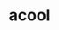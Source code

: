 ---
ee_id_thing: '4486'
site: '1'
type: '2'
inv_num: 2019-050
add_credit:
url: 2019-050-acool
title: acool
year: '2019'
display_year: '2019'
medium: IQDemy Premium UV ink on IKEA LINNMON table tops
dims: '118 x 88.5 '
pitch:
ps:
live_url:
youtube:
https://github.com/coryarcangel/alu:
imgs: acool-2019-050-db---zJ1w.jpg
subheading:
download:
commission:
related:
layout: things-i-made
---